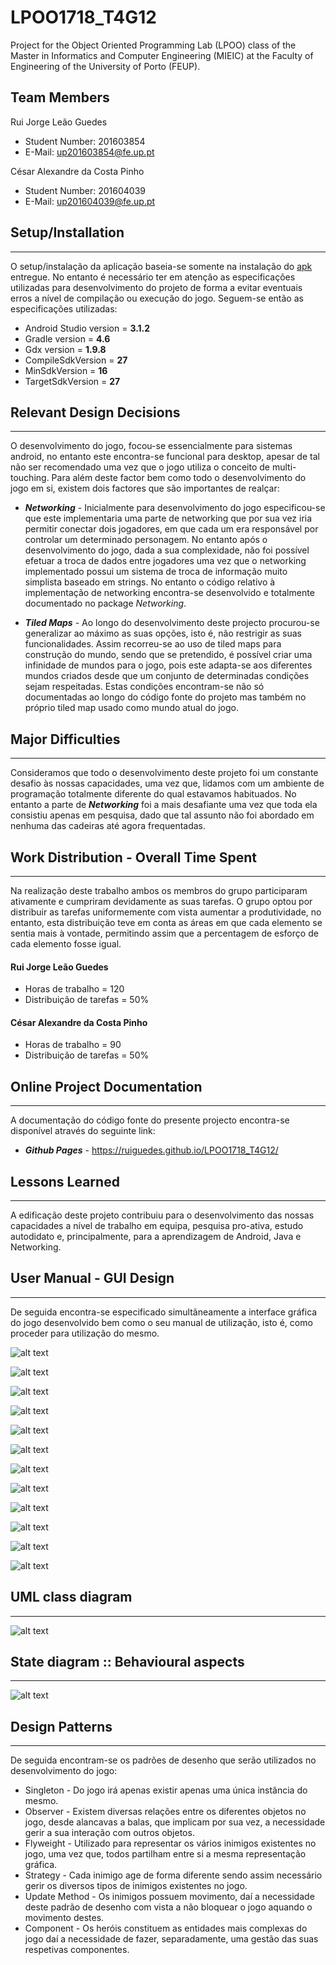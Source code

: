 # LPOO1718_T4G12

Project for the Object Oriented Programming Lab (LPOO) class of the Master in Informatics and Computer Engineering (MIEIC) at the Faculty of Engineering of the University of Porto (FEUP). 


## Team Members 


Rui Jorge Leão Guedes <br>
* Student Number: 201603854
* E-Mail: up201603854@fe.up.pt

César Alexandre da Costa Pinho <br>
* Student Number: 201604039
* E-Mail: up201604039@fe.up.pt 


## Setup/Installation
-----

O setup/instalação da aplicação baseia-se somente na instalação do [apk](https://github.com/RuiGuedes/LPOO1718_T4G12/tree/master/Unstoppable_Bros/FinalRelease/apk) entregue. No entanto é necessário ter em atenção as especificações utilizadas para desenvolvimento do projeto de forma a evitar eventuais erros a nível de compilação ou execução do jogo. Seguem-se então as especificações utilizadas:

* Android Studio version = **3.1.2**
* Gradle version = **4.6**
* Gdx version = **1.9.8**
* CompileSdkVersion = **27**
* MinSdkVersion = **16**
* TargetSdkVersion = **27**

## Relevant Design Decisions
-----

O desenvolvimento do jogo, focou-se essencialmente para sistemas android, no entanto este encontra-se funcional para desktop, apesar de tal não ser recomendado uma vez que o jogo utiliza o conceito de multi-touching. Para além deste factor bem como todo o desenvolvimento do jogo em si, existem dois factores que são importantes de realçar:

* **_Networking_** - Inicialmente para desenvolvimento do jogo especificou-se que este implementaria uma parte de networking que por sua vez iria permitir conectar dois jogadores, em que cada um era responsável por controlar um determinado personagem. No entanto após o desenvolvimento do jogo, dada a sua complexidade, não foi possível efetuar a troca de dados entre jogadores uma vez que o networking implementado possui um sistema de troca de informação muito simplista baseado em strings. No entanto o código relativo à implementação de networking encontra-se desenvolvido e totalmente documentado no package _Networking_.

* **_Tiled Maps_** - Ao longo do desenvolvimento deste projecto procurou-se generalizar ao máximo as suas opções, isto é, não restrigir as suas funcionalidades. Assim recorreu-se ao uso de tiled maps para construção do mundo, sendo que se pretendido, é possível criar uma infinidade de mundos para o jogo, pois este adapta-se aos diferentes mundos criados desde que um conjunto de determinadas condições sejam respeitadas. Estas condições encontram-se não só documentadas ao longo do código fonte do projeto mas também no próprio tiled map usado como mundo atual do jogo.
  
## Major Difficulties
-----

Consideramos que todo o desenvolvimento deste projeto foi um constante desafio às nossas capacidades, uma vez que, lidamos com um ambiente de programação totalmente diferente do qual estavamos habituados. No entanto a parte de **_Networking_** foi a mais desafiante uma vez que toda ela consistiu apenas em pesquisa, dado que tal assunto não foi abordado em nenhuma das cadeiras até agora frequentadas.

## Work Distribution - Overall Time Spent 
-----

Na realização deste trabalho ambos os membros do grupo participaram ativamente e cumpriram devidamente as suas tarefas. O grupo optou por distribuir as tarefas uniformemente com vista aumentar a produtividade, no entanto, esta distribuição teve em conta as áreas em que cada elemento se sentia mais à vontade, permitindo assim que a percentagem de esforço de cada elemento fosse igual. 

#### Rui Jorge Leão Guedes <br>

* Horas de trabalho = 120
* Distribuição de tarefas = 50%

#### César Alexandre da Costa Pinho <br>

* Horas de trabalho = 90
* Distribuição de tarefas = 50%

## Online Project Documentation
-----

A documentação do código fonte do presente projecto encontra-se disponível através do seguinte link:

* **_Github Pages_** - https://ruiguedes.github.io/LPOO1718_T4G12/

## Lessons Learned
-----

A edificação deste projeto contribuiu para o desenvolvimento das nossas capacidades a nível de trabalho em equipa, pesquisa pro-ativa, estudo autodidato e, principalmente, para a aprendizagem de Android, Java e Networking.

## User Manual - GUI Design 
-----

  De seguida encontra-se especificado simultãneamente a interface gráfica do jogo desenvolvido bem como o seu manual de utilização, isto é, como proceder para utilização do mesmo. 

![alt text](https://github.com/RuiGuedes/LPOO1718_T4G12/blob/master/Unstoppable_Bros/FinalRelease/Screenshots/UserManual1.png)

![alt text](https://github.com/RuiGuedes/LPOO1718_T4G12/blob/master/Unstoppable_Bros/FinalRelease/Screenshots/UserManual2.png)

![alt text](https://github.com/RuiGuedes/LPOO1718_T4G12/blob/master/Unstoppable_Bros/FinalRelease/Screenshots/UserManual3.png)

![alt text](https://github.com/RuiGuedes/LPOO1718_T4G12/blob/master/Unstoppable_Bros/FinalRelease/Screenshots/UserManual4.png)

![alt text](https://github.com/RuiGuedes/LPOO1718_T4G12/blob/master/Unstoppable_Bros/FinalRelease/Screenshots/UserManual5.png)

![alt text](https://github.com/RuiGuedes/LPOO1718_T4G12/blob/master/Unstoppable_Bros/FinalRelease/Screenshots/UserManual6.png)

![alt text](https://github.com/RuiGuedes/LPOO1718_T4G12/blob/master/Unstoppable_Bros/FinalRelease/Screenshots/UserManual7.png)

![alt text](https://github.com/RuiGuedes/LPOO1718_T4G12/blob/master/Unstoppable_Bros/FinalRelease/Screenshots/UserManual8.png)

![alt text](https://github.com/RuiGuedes/LPOO1718_T4G12/blob/master/Unstoppable_Bros/FinalRelease/Screenshots/UserManual9.png)

![alt text](https://github.com/RuiGuedes/LPOO1718_T4G12/blob/master/Unstoppable_Bros/FinalRelease/Screenshots/UserManual10.png)

![alt text](https://github.com/RuiGuedes/LPOO1718_T4G12/blob/master/Unstoppable_Bros/FinalRelease/Screenshots/UserManual11.png)

![alt text](https://github.com/RuiGuedes/LPOO1718_T4G12/blob/master/Unstoppable_Bros/FinalRelease/Screenshots/UserManual12.png)


## UML class diagram 
-----

![alt text](https://github.com/RuiGuedes/LPOO1718_T4G12/blob/master/Unstoppable_Bros/Delivery/Diagrama%20UML.png)

## State diagram :: Behavioural aspects
-----

![alt text](https://github.com/RuiGuedes/LPOO1718_T4G12/blob/master/Unstoppable_Bros/FinalRelease/Screenshots/StateDiagram.png)

## Design Patterns
-----
De seguida encontram-se os padrões de desenho que serão utilizados no desenvolvimento do jogo:

* Singleton - Do jogo irá apenas existir apenas uma única instância do mesmo.
* Observer - Existem diversas relações entre os diferentes objetos no jogo, desde alancavas a balas, que implicam por sua vez, a necessidade gerir a sua interação com outros objetos.
* Flyweight - Utilizado para representar os vários inimigos existentes no jogo, uma vez que, todos partilham entre si a mesma representação gráfica.
* Strategy - Cada inimigo age de forma diferente sendo assim necessário gerir os diversos tipos de inimigos existentes no jogo.
* Update Method - Os inimigos possuem movimento, daí a necessidade deste padrão de desenho com vista a não bloquear o jogo aquando o movimento destes.
* Component - Os heróis constituem as entidades mais complexas do jogo daí a necessidade de fazer, separadamente, uma gestão das suas respetivas componentes.
